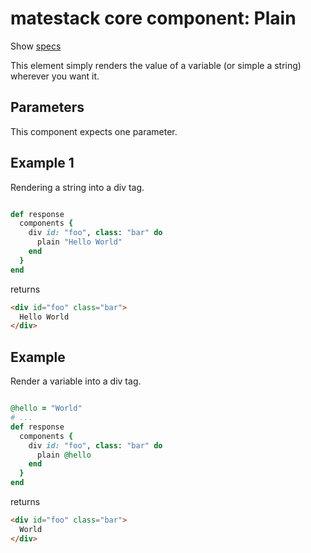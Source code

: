 # matestack core component: Plain

Show [specs](../../spec/usage/components/plain_spec.rb)

This element simply renders the value of a variable (or simple a string) wherever you want it.

## Parameters

This component expects one parameter.

## Example 1

Rendering a string into a div tag.

```ruby

def response
  components {
    div id: "foo", class: "bar" do
      plain "Hello World"
    end
  }
end

```

returns

```html
<div id="foo" class="bar">
  Hello World
</div>
```
## Example

Render a variable into a div tag.

```ruby

@hello = "World"
# ...
def response
  components {
    div id: "foo", class: "bar" do
      plain @hello
    end
  }
end

```

returns

```html
<div id="foo" class="bar">
  World
</div>
```
